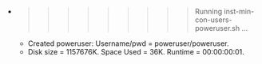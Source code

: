 * >>>>>>>>> Running inst-min-con-users-poweruser.sh ...
  * Created poweruser: Username/pwd = poweruser/poweruser.
  * Disk size = 1157676K. Space Used = 36K. Runtime = 00:00:00:01.
